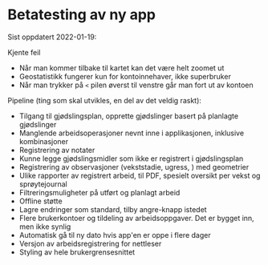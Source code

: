 # Betatesting av ny app

Sist oppdatert 2022-01-19:

Kjente feil
- Når man kommer tilbake til kartet kan det være helt zoomet ut
- Geostatistikk fungerer kun for kontoinnehaver, ikke superbruker
- Når man trykker på `<` pilen øverst til venstre går man fort ut av kontoen

Pipeline (ting som skal utvikles, en del av det veldig raskt):
- Tilgang til gjødslingsplan, opprette gjødslinger basert på planlagte gjødslinger
- Manglende arbeidsoperasjoner nevnt inne i applikasjonen, inklusive kombinasjoner
- Registrering av notater
- Kunne legge gjødslingsmidler som ikke er registrert i gjødslingsplan
- Registrering av observasjoner (vekststadie, ugress, ) med geometrier
- Ulike rapporter av registrert arbeid, til PDF, spesielt oversikt per vekst og sprøytejournal
- Filtreringsmuligheter på utført og planlagt arbeid
- Offline støtte
- Lagre endringer som standard, tilby angre-knapp istedet
- Flere brukerkontoer og tildeling av arbeidsoppgaver. Det er bygget inn, men ikke synlig
- Automatisk gå til ny dato hvis app'en er oppe i flere dager
- Versjon av arbeidsregistrering for nettleser
- Styling av hele brukergrensesnittet
